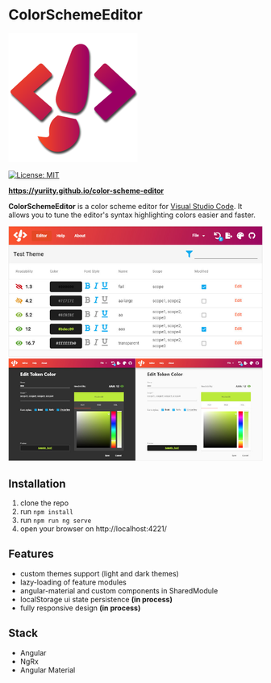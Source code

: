 # ColorSchemeEditor

![application logo](https://raw.githubusercontent.com/yuriity/color-scheme-editor/master/meta-assets/logo.png)

[![License: MIT](https://img.shields.io/badge/License-MIT-blue.svg)](https://opensource.org/licenses/MIT)

**<https://yuriity.github.io/color-scheme-editor>**

**ColorSchemeEditor** is a color scheme editor for [Visual Studio Code](https://code.visualstudio.com). It allows you to tune the editor's syntax highlighting colors easier and faster.

![application logo](https://raw.githubusercontent.com/yuriity/color-scheme-editor/master/meta-assets/cse-screen1.jpg)
![application logo](https://raw.githubusercontent.com/yuriity/color-scheme-editor/master/meta-assets/cse-screens.jpg)

## Installation

1. clone the repo
2. run `npm install`
3. run `npm run ng serve`
4. open your browser on http://localhost:4221/

## Features

- custom themes support (light and dark themes)
- lazy-loading of feature modules
- angular-material and custom components in SharedModule
- localStorage ui state persistence **(in process)**
- fully responsive design **(in process)**

## Stack

- Angular
- NgRx
- Angular Material

